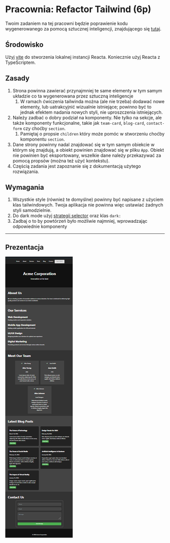 # Pracownia: Refactor Tailwind (6p)

Twoim zadaniem na tej pracowni będzie poprawienie kodu wygenerowanego za pomocą sztucznej inteligencji, znajdującego się [tutaj](https://codesandbox.io/p/sandbox/new-wind-4k58gm).

## Środowisko

Użyj [vite](https://vitejs.dev/) do stworzenia lokalnej instancji Reacta. Koniecznie użyj Reacta z TypeScriptem.

## Zasady

1. Strona powinna zawierać przynajmniej te same elementy w tym samym układzie co ta wygenerowana przez sztuczną inteligencje
   1. W ramach ćwiczenia tailwinda można (ale nie trzeba) dodawać nowe elementy, lub uatrakcyjnić wizualnie istniejące; powinno być to jednak efektem nadania nowych styli, nie uproszczenia istniejących.
2. Należy zadbać o dobry podział na komponenty. Nie tylko na sekcje, ale także komponenty funkcjonalne, takie jak `team-card`, `blog-card`, `contact-form` czy choćby `section`.
   1. Pamiętaj o propsie `children` który może pomóc w stworzeniu choćby komponentu `section`.
3. Dane strony powinny nadal znajdować się w tym samym obiekcie w którym się znajdują, a obiekt powinien znajdować się w pliku `App`. Obiekt nie powinien być eksportowany, wszelkie dane należy przekazywać za pomocą propsów (można też użyć kontekstu).
4. Częścią zadania jest zapoznanie się z dokumentacją użytego rozwiązania.

## Wymagania

1. Wszystkie style (również te domyślne) powinny być napisane z użyciem klas tailwindowych. Twoja aplikacja nie powinna więc ustawiać żadnych styli samodzielnie.
2. Do dark mode użyj [strategii selector](https://tailwindcss.com/docs/dark-mode) oraz klas `dark:`
3. Zadbaj o to by powtórzeń było możliwie najmniej, wprowadzając odpowiednie komponenty

---
## Prezentacja

![photo](showcase/1.png)